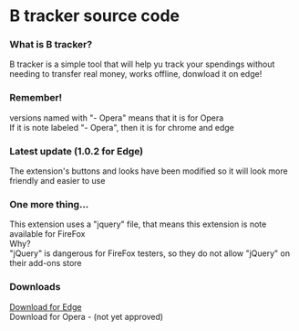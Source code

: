 # B tracker source code
### What is B tracker?
B tracker is a simple tool that will help yu track your spendings without needing to transfer real money, works offline, donwload it on edge!
### Remember!
versions named with "- Opera" means that it is for Opera
<br> If it is note labeled "- Opera", then it is for chrome and edge
### Latest update (1.0.2 for Edge)
The extension's buttons and looks have been modified so it will look more friendly and easier to use
### One more thing...
This extension uses a "jquery" file, that means this extension is note available for FireFox
<br> Why?
<br> "jQuery" is dangerous for FireFox testers, so they do not allow "jQuery" on their add-ons store
### Downloads
[Download for Edge](https://microsoftedge.microsoft.com/addons/detail/fcgloilhcjdcbaeeboghchfedadbemmj)
<br>Download for Opera - (not yet approved)
